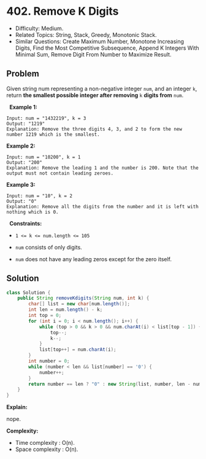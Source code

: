 # 402. Remove K Digits

- Difficulty: Medium.
- Related Topics: String, Stack, Greedy, Monotonic Stack.
- Similar Questions: Create Maximum Number, Monotone Increasing Digits, Find the Most Competitive Subsequence, Append K Integers With Minimal Sum, Remove Digit From Number to Maximize Result.

## Problem

Given string num representing a non-negative integer ```num```, and an integer ```k```, return **the smallest possible integer after removing** ```k``` **digits from** ```num```.

 
**Example 1:**

```
Input: num = "1432219", k = 3
Output: "1219"
Explanation: Remove the three digits 4, 3, and 2 to form the new number 1219 which is the smallest.
```

**Example 2:**

```
Input: num = "10200", k = 1
Output: "200"
Explanation: Remove the leading 1 and the number is 200. Note that the output must not contain leading zeroes.
```

**Example 3:**

```
Input: num = "10", k = 2
Output: "0"
Explanation: Remove all the digits from the number and it is left with nothing which is 0.
```

 
**Constraints:**


	
- ```1 <= k <= num.length <= 105```
	
- ```num``` consists of only digits.
	
- ```num``` does not have any leading zeros except for the zero itself.



## Solution

```java
class Solution {
    public String removeKdigits(String num, int k) {
        char[] list = new char[num.length()];
        int len = num.length() - k;
        int top = 0;
        for (int i = 0; i < num.length(); i++) {
            while (top > 0 && k > 0 && num.charAt(i) < list[top - 1]) {
                top--;
                k--;
            }
            list[top++] = num.charAt(i);
        }
        int number = 0;
        while (number < len && list[number] == '0') {
            number++;
        }
        return number == len ? "0" : new String(list, number, len - number);
    }
}
```

**Explain:**

nope.

**Complexity:**

* Time complexity : O(n).
* Space complexity : O(n).
